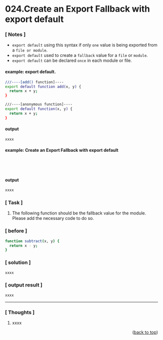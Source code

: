<a name="topage"></a>

# 024.Create an Export Fallback with export default

### [ Notes ]
  * `export default` using this syntax if only `one` value is being exported from a `file or module`.
  * `export default` used to create a `fallback` value for a `file` or `module`.
  * `export default` can be declared `once` in each module or file. 

#### example: export default.

```sh
///----[add() function]----
export default function add(x, y) {
  return x + y;
}

///----[anonymous function]----
export default function(x, y) {
  return x + y;
}
```

#### output
```sh
xxxx
```

#### example: Create an Export Fallback with export default

```sh

```

```sh

```

```sh

```

```sh

```

#### output
```sh
xxxx
```

### [ Task ]
  1. The following function should be the fallback value for the module. Please add the necessary code to do so.

### [ before ]

```sh
function subtract(x, y) {
  return x - y;
}
```

### [ solution ]

```sh
xxxx
```

### [ output result ]

```sh
xxxx
```

-----

### [ Thoughts ]

  1. xxxx
  

<p align="right">(<a href="#topage">back to top</a>)</p>
<br/>
<br/>
